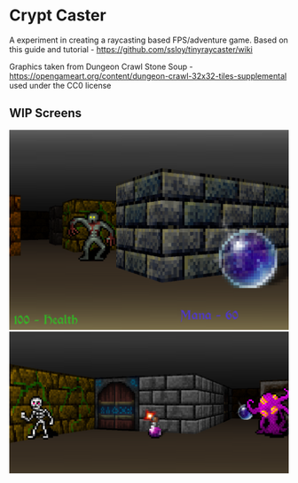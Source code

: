 # Crypt Caster

A experiment in creating a raycasting based FPS/adventure game.
Based on this guide and tutorial - https://github.com/ssloy/tinyraycaster/wiki

Graphics taken from Dungeon Crawl Stone Soup - https://opengameart.org/content/dungeon-crawl-32x32-tiles-supplemental used under the CC0 license

## WIP Screens

![screen shot 1](./docs/Screenshot%202022-03-26%20191338.png)
![screen shot 1](./docs/Screenshot%202022-03-26%20191637.png)
